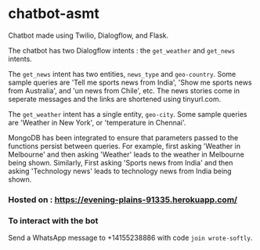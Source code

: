 # chatbot-asmt

Chatbot made using Twilio, Dialogflow, and Flask.

The chatbot has two Dialogflow intents : the `get_weather` and `get_news` intents.

The `get_news` intent has two entities, `news_type` and `geo-country`. Some sample queries are 'Tell me sports news from India', 'Show me sports news from Australia', and 'un news from Chile', etc. The news stories come in seperate messages and the links are shortened using tinyurl.com. 

The `get_weather` intent has a single entity, `geo-city`. Some sample queries are 'Weather in New York', or 'temperature in Chennai'.

MongoDB has been integrated to ensure that parameters passed to the functions persist between queries.
For example, first asking 'Weather in Melbourne' and then asking 'Weather' leads to the weather in Melbourne being shown. 
Similarly, First asking 'Sports news from India' and then asking 'Technology news' leads to technology news from India being shown.

### Hosted on : https://evening-plains-91335.herokuapp.com/

### To interact with the bot 

Send a WhatsApp message to +14155238886 with code `join wrote-softly`.
